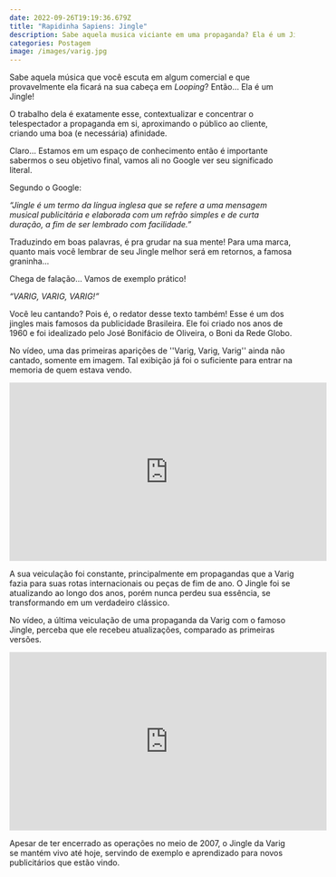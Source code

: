 ```yaml
---
date: 2022-09-26T19:19:36.679Z
title: "Rapidinha Sapiens: Jingle"
description: Sabe aquela musica viciante em uma propaganda? Ela é um Jingle!
categories: Postagem
image: /images/varig.jpg
---
```

Sabe aquela música que você escuta em algum comercial e que provavelmente ela ficará na sua cabeça em *Looping*? Então… Ela é um Jingle!

O trabalho dela é exatamente esse, contextualizar e concentrar o telespectador a propaganda em si, aproximando o público ao cliente, criando uma boa (e necessária) afinidade.

Claro… Estamos em um espaço de conhecimento então é importante sabermos o seu objetivo final, vamos ali no Google ver seu significado literal.

Segundo o Google:

*“Jingle é um termo da língua inglesa que se refere a uma mensagem musical publicitária e elaborada com um refrão simples e de curta duração, a fim de ser lembrado com facilidade.”*

Traduzindo em boas palavras, é pra grudar na sua mente! Para uma marca, quanto mais você lembrar de seu Jingle melhor será em retornos, a famosa graninha…

Chega de falação… Vamos de exemplo prático!

*“VARIG, VARIG, VARIG!”*

Você leu cantando? Pois é, o redator desse texto também! Esse é um dos jingles mais famosos da publicidade Brasileira. Ele foi criado nos anos de 1960 e foi idealizado pelo José Bonifácio de Oliveira, o Boni da Rede Globo.

No vídeo, uma das primeiras aparições de ''Varig, Varig, Varig'' ainda não cantado, somente em imagem. Tal exibição já foi o suficiente para entrar na memoria de quem estava vendo. 

<iframe width="560" height="315" src="https://www.youtube.com/embed/3mWCNGMWR1s" title="YouTube video player" frameborder="0" allow="accelerometer; autoplay; clipboard-write; encrypted-media; gyroscope; picture-in-picture" allowfullscreen></iframe>

A sua veiculação foi constante, principalmente em propagandas que a Varig fazia para suas rotas internacionais ou peças de fim de ano. O Jingle foi se atualizando ao longo dos anos, porém nunca perdeu sua essência, se transformando em um verdadeiro clássico.

No vídeo, a última veiculação de uma propaganda da Varig com o famoso Jingle, perceba que ele recebeu atualizações, comparado as primeiras versões.

<iframe width="560" height="315" src="https://www.youtube.com/embed/jXCbAOqiNG8" title="YouTube video player" frameborder="0" allow="accelerometer; autoplay; clipboard-write; encrypted-media; gyroscope; picture-in-picture" allowfullscreen></iframe>

Apesar de ter encerrado as operações no meio de 2007, o Jingle da Varig se mantém vivo até hoje, servindo de exemplo e aprendizado para novos publicitários que estão vindo.